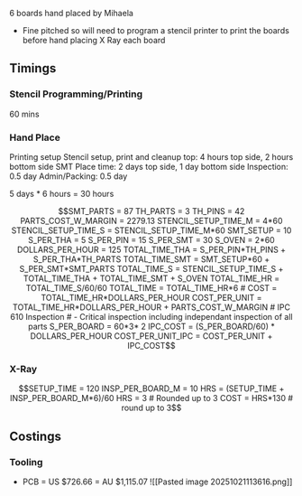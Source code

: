 6 boards hand placed by Mihaela
- Fine pitched so will need to program a stencil printer to print the boards before hand placing
X Ray each board
## Timings
### Stencil Programming/Printing
60 mins
### Hand Place

Printing setup
Stencil setup, print and cleanup top: 4 hours top side, 2 hours bottom side
SMT Place time: 2 days top side, 1 day bottom side
Inspection: 0.5 day
Admin/Packing: 0.5 day

5 days * 6 hours = 30 hours

```math
SMT_PARTS = 87
TH_PARTS = 3
TH_PINS = 42

PARTS_COST_W_MARGIN = 2279.13
STENCIL_SETUP_TIME_M = 4*60
STENCIL_SETUP_TIME_S = STENCIL_SETUP_TIME_M*60

SMT_SETUP = 10
S_PER_THA = 5
S_PER_PIN = 15
S_PER_SMT = 30

S_OVEN = 2*60

DOLLARS_PER_HOUR = 125

TOTAL_TIME_THA = S_PER_PIN*TH_PINS + S_PER_THA*TH_PARTS
TOTAL_TIME_SMT = SMT_SETUP*60 + S_PER_SMT*SMT_PARTS
TOTAL_TIME_S = STENCIL_SETUP_TIME_S + TOTAL_TIME_THA + TOTAL_TIME_SMT + S_OVEN
TOTAL_TIME_HR = TOTAL_TIME_S/60/60
TOTAL_TIME = TOTAL_TIME_HR*6

# COST = TOTAL_TIME_HR*DOLLARS_PER_HOUR
COST_PER_UNIT = TOTAL_TIME_HR*DOLLARS_PER_HOUR + PARTS_COST_W_MARGIN

# IPC 610 Inspection
# - Critical inspection including independant inspection of all parts
S_PER_BOARD = 60*3* 2
IPC_COST = (S_PER_BOARD/60) * DOLLARS_PER_HOUR

COST_PER_UNIT_IPC = COST_PER_UNIT + IPC_COST
```
### X-Ray
```math
SETUP_TIME = 120

INSP_PER_BOARD_M = 10

HRS = (SETUP_TIME + INSP_PER_BOARD_M*6)/60
HRS = 3 # Rounded up to 3
COST = HRS*130 # round up to 3
```
## Costings
### Tooling
- PCB = US $726.66 = AU $1,115.07
![[Pasted image 20251021113616.png]]
